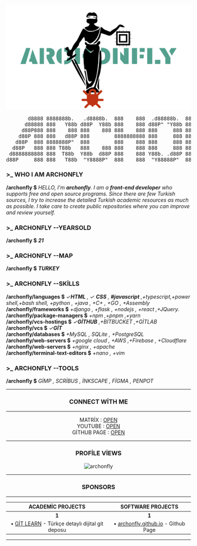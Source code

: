 <img src="image/a1.png">
<pre >
       d8888 8888888b.   .d8888b.  888    888  .d88888b.  888b    888 8888888888 888    Y88b   d88P 
      d88888 888   Y88b d88P  Y88b 888    888 d88P" "Y88b 8888b   888 888        888     Y88b d88P  
     d88P888 888    888 888    888 888    888 888     888 88888b  888 888        888      Y88o88P   
    d88P 888 888   d88P 888        8888888888 888     888 888Y88b 888 8888888    888       Y888P    
   d88P  888 8888888P"  888        888    888 888     888 888 Y88b888 888        888        888     
  d88P   888 888 T88b   888    888 888    888 888     888 888  Y88888 888        888        888     
 d8888888888 888  T88b  Y88b  d88P 888    888 Y88b. .d88P 888   Y8888 888        888        888     
d88P     888 888   T88b  "Y8888P"  888    888  "Y88888P"  888    Y888 888        88888888   888    
</pre>

 ### **\>\_** **WHO I AM** ARCHONFLY 
**/archonfly $** *HELLO, I'm **archonfly**. I am a **front-end developer** who supports free and open source programs. Since there are few Turkish sources, I try to increase the detailed Turkish academic resources as much as possible. I take care to create public repositories where you can improve and review yourself.*
### **\>\_**  **ARCHONFLY** --YEARSOLD
**/archonfly $** ***21***
### **\>\_**  **ARCHONFLY** --MAP
**/archonfly $** ***TURKEY***
### **\>\_**  **ARCHONFLY** --SKİLLS
**/archonfly/languages $** *✓**HTML** , ✓ **CSS** , **#javascript** ,+typescript,+power shell,+bash shell, +python , +java , +C+ , +GO , +Assembly* <br>
**/archonfly/frameworks $** *+django , +flask , +nodejs , +react ,+JQuery.* <br>
**/archonfly/package-managers $** *+npm ,+pnpm ,+yarn* <br>
**/archonfly/vcs-hostings $** *✓**GİTHUB** ,+BİTBUCKET ,+GİTLAB* <br>
**/archonfly/vcs $** *✓**GİT*** <br>
**/archonfly/databases $** *+MySQL , SQLite , +PostgreSQL* <br>
**/archonfly/web-servers $** *+google cloud , +AWS ,+Firebase , +Cloudflare* <br>
**/archonfly/web-servers $** *+nginx , +apache* <br>
**/archonfly/terminal-text-editors $** *+nano , +vim*
### **\>\_**  **ARCHONFLY** --TOOLS
**/archonfly $** *GİMP , SCRİBUS , İNKSCAPE , FİGMA  , PENPOT*

<hr>
<h3 align="center">CONNECT WİTH ME</h3>
<hr>

<p align="center">
MATRİX : <a href="https://matrix.to/#/@blackencrypt:matrix.org">OPEN</a> <br> 
YOUTUBE : <a href="https://www.youtube.com/@archonfly">OPEN</a><br>
GİTHUB PAGE : <a href="archonfly.github.io">OPEN</a>
</p>

<hr> 

<h3 align="center">PROFİLE VİEWS</h3>
<p align="center"> <img src="https://komarev.com/ghpvc/?username=archonfly&label=Profile%20views&color=0e75b6&style=flat" alt="archonfly" /> </p>


<hr> 

<h3 align="center">

**SPONSORS** 

</h3>

<hr>

| **ACADEMİC PROJECTS** | **SOFTWARE PROJECTS** |
|:-------------------------------------------:|:--------------------------------------------:|
| **1** | **1** |
| • [GİT LEARN](https://github.com/archonfly/git-learn) - Türkçe detaylı dijital git deposu | • [archonfly.github.io](https://github.com/archonfly/archonfly.github.io) - Github Page |

<hr>
